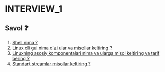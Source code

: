 # INTERVIEW_1 
## Savol ❓

1. [Shell nima ?](./2_javob.md#1)
2. [Linux cli gui nima o'zi ular va misollar keltiring ?](./2_javob.md#2)
3. [Linuxning asosiy komponentalari nima va ularga misol keltiring va tarif bering ?](./2_javob.md#3)
4. [Standart streamlar misollar keltiring ?](./2_javob.md#4)